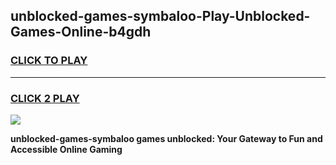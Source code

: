 
## unblocked-games-symbaloo-Play-Unblocked-Games-Online-b4gdh
<h3>
<a href="https://premium76.site?title=unblocked-games-symbaloo&ref=24A">CLICK TO PLAY</a></h3>
<hr>

<h3>
<a href="https://premium76.site?title=unblocked-games-symbaloo&ref=24A">CLICK 2 PLAY</a>
  
</h3>

<a href="https://premium76.site?title=unblocked-games-symbaloo&ref=24A"><img src="https://clearcache.store/games.png"></a>


**unblocked-games-symbaloo games unblocked: Your Gateway to Fun and Accessible Online Gaming**
